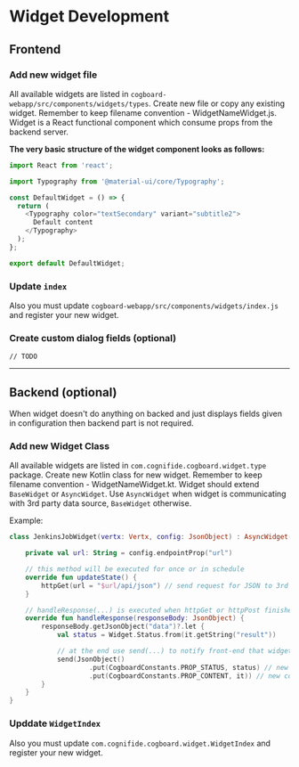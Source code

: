 # Widget Development

## Frontend

### Add new widget file

All available widgets are listed in `cogboard-webapp/src/components/widgets/types`. Create new file or copy any existing widget. Remember to keep filename convention - WidgetNameWidget.js. Widget is a React functional component which consume props from the backend server.

**The very basic structure of the widget component looks as follows:**

```javascript
import React from 'react';

import Typography from '@material-ui/core/Typography';

const DefaultWidget = () => {
  return (
    <Typography color="textSecondary" variant="subtitle2">
      Default content
    </Typography>
  );
};

export default DefaultWidget;
```

### Update `index`

Also you must update `cogboard-webapp/src/components/widgets/index.js` and register your new widget.

### Create custom dialog fields (optional)
`// TODO`

---
## Backend (optional)
When widget doesn't do anything on backed and just displays fields given in configuration then backend part is not required.

### Add new Widget Class

All available widgets are listed in `com.cognifide.cogboard.widget.type` package. Create new Kotlin class for new widget. Remember to keep filename convention - WidgetNameWidget.kt. Widget should extend `BaseWidget` or `AsyncWidget`. Use `AsyncWidget` when widget is communicating with 3rd party data source, `BaseWidget` otherwise.

Example:
```kotlin
class JenkinsJobWidget(vertx: Vertx, config: JsonObject) : AsyncWidget(vertx, config) {

    private val url: String = config.endpointProp("url")

    // this method will be executed for once or in schedule
    override fun updateState() {
        httpGet(url = "$url/api/json") // send request for JSON to 3rd party
    }

    // handleResponse(...) is executed when httpGet or httpPost finishes and gets data
    override fun handleResponse(responseBody: JsonObject) {
        responseBody.getJsonObject("data")?.let {
            val status = Widget.Status.from(it.getString("result"))

            // at the end use send(...) to notify front-end that widget status has changed
            send(JsonObject()
                    .put(CogboardConstants.PROP_STATUS, status) // new status for widget
                    .put(CogboardConstants.PROP_CONTENT, it)) // new content for widget
        }
    }
}
```
### Upddate `WidgetIndex`

Also you must update `com.cognifide.cogboard.widget.WidgetIndex` and register your new widget.